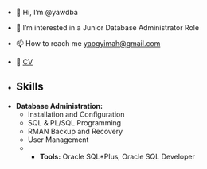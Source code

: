 - 👋 Hi, I’m @yawdba
- 👀 I’m interested in a Junior Database Administrator Role
- 📫 How to reach me yaogyimah@gmail.com
- 📄 [CV](docs/yaw_cv.pdf)

- ## Skills

* **Database Administration:**
  * Installation and Configuration
  * SQL & PL/SQL Programming
  * RMAN Backup and Recovery
  * User Management
  * * **Tools:** Oracle SQL*Plus, Oracle SQL Developer

<!---
yawdba/yawdba is a ✨ special ✨ repository because its `README.md` (this file) appears on your GitHub profile.
You can click the Preview link to take a look at your changes.
--->

